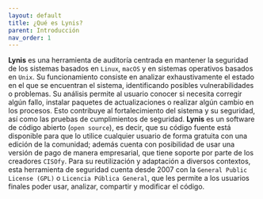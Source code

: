 ```yaml
---
layout: default
title: ¿Qué es Lynis?
parent: Introducción
nav_order: 1
---
```



**Lynis** es una herramienta de auditoría centrada en mantener la seguridad de los sistemas basados en `Linux`, `macOS` y en sistemas operativos basados en `Unix`. Su funcionamiento consiste en analizar exhaustivamente el estado en el que se encuentran el sistema, identificando posibles vulnerabilidades o problemas.
Su análisis permite al usuario conocer si necesita corregir algún fallo, instalar paquetes de actualizaciones o realizar algún cambio en los procesos. Esto contribuye al fortalecimiento del sistema y su seguridad, así como las pruebas de cumplimientos de seguridad.
**Lynis** es un software de código abierto (`open source`), es decir, que su código fuente está disponible para que lo utilice cualquier usuario de forma gratuita con una edición de la comunidad; además cuenta con posibilidad de usar una versión de pago de manera empresarial, que tiene soporte por parte de los creadores `CISOfy`. Para su reutilización y adaptación a diversos contextos, esta herramienta de seguridad cuenta desde 2007 con la `General Public License (GPL)` o `Licencia Pública General`, que les permite a los usuarios finales poder usar, analizar, compartir y modificar el código. 